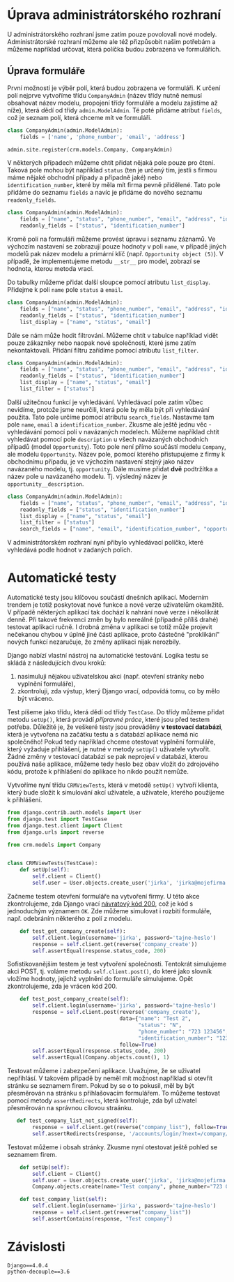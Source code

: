 # Úprava administrátorského rozhraní

U administrátorského rozhraní jsme zatím pouze povolovali nové modely. Administrátorské rozhraní můžeme ale též přizpůsobit našim potřebám a můžeme například určovat, která políčka budou zobrazena ve formulářích.

## Úprava formuláře

První možností je výběr polí, která budou zobrazena ve formuláři. K určení polí nejprve vytvoříme třídu `CompanyAdmin` (název třídy nutně nemusí obsahovat název modelu, propojení třídy formuláře a modelu zajistíme až níže), která dědí od třídy `admin.ModelAdmin`. Té poté přidáme atribut `fields`, což je seznam polí, která chceme mít ve formuláři.

```py
class CompanyAdmin(admin.ModelAdmin):
    fields = ['name', 'phone_number', 'email', 'address']

admin.site.register(crm.models.Company, CompanyAdmin)
```

V některých případech můžeme chtít přidat nějaká pole pouze pro čtení. Taková pole mohou být například `status` (ten je určený tím, jestli s firmou máme nějaké obchodní případy a případně jaké) nebo `identification_number`, které by měla mít firma pevně přidělené. Tato pole přidáme do seznamu `fields` a navíc je přidáme do nového seznamu `readonly_fields`.

```py
class CompanyAdmin(admin.ModelAdmin):
    fields = ["name", "status", "phone_number", "email", "address", "identification_number"]
    readonly_fields = ["status", "identification_number"]
```

Kromě polí na formuláři můžeme provést úpravu i seznamu záznamů. Ve výchozím nastavení se zobrazují pouze hodnoty v poli `name`, v případě jiných modelů pak název modelu a primární klíč (např. `Opportunity object (5)`). V případě, že implementujeme metodu `__str__` pro model, zobrazí se hodnota, kterou metoda vrací.

Do tabulky můžeme přidat další sloupce pomocí atributu `list_display`. Přidejme k poli `name` pole `status` a `email`.

```py
class CompanyAdmin(admin.ModelAdmin):
    fields = ["name", "status", "phone_number", "email", "address", "identification_number"]
    readonly_fields = ["status", "identification_number"]
    list_display = ["name", "status", "email"]
```

Dále se nám může hodit filtrování. Můžeme chtít v tabulce například vidět pouze zákazníky nebo naopak nové společnosti, které jsme zatím nekontaktovali. Přidání filtru zařídíme pomocí atributu `list_filter`.

```py
class CompanyAdmin(admin.ModelAdmin):
    fields = ["name", "status", "phone_number", "email", "address", "identification_number"]
    readonly_fields = ["status", "identification_number"]
    list_display = ["name", "status", "email"]
    list_filter = ["status"]
```

Další užitečnou funkcí je vyhledávání. Vyhledávací pole zatím vůbec nevidíme, protože jsme neurčili, která pole by měla být při vyhledávání použita. Tato pole určíme pomocí atributu `search_fields`. Nastavme tam pole `name`, `email` a `identification_number`. Zkusme ale ještě jednu věc - vyhledávání pomocí polí v navázaných modelech. Můžeme například chtít vyhledávat pomocí pole `description` u všech navázaných obchodních případů (model `Opportunity`). Toto pole není přímo součástí modelu `Company`, ale modelu `Opportunity`. Název pole, pomocí kterého přistupujeme z firmy k obchodnímu případu, je ve výchozím nastavení stejný jako název navázaného modelu, tj. `opportunity`. Dále musíme přidat **dvě** podtržítka a název pole u navázaného modelu. Tj. výsledný název je `opportunity__description`.

```py
class CompanyAdmin(admin.ModelAdmin):
    fields = ["name", "status", "phone_number", "email", "address", "identification_number"]
    readonly_fields = ["status", "identification_number"]
    list_display = ["name", "status", "email"]
    list_filter = ["status"]
    search_fields = ["name", "email", "identification_number", "opportunity__description"]
```

V administrátorském rozhraní nyní přibylo vyhledávací políčko, které vyhledává podle hodnot v zadaných polích.

# Automatické testy

Automatické testy jsou klíčovou součástí dnešních aplikací. Moderním trendem je totiž poskytovat nové funkce a nové verze uživatelům okamžitě. V případě některých aplikací tak dochází k nahrání nové verze i několikrát denně. Při takové frekvenci změn by bylo nereálné (případně příliš drahé) testovat aplikaci ručně. I drobná změna v aplikaci se totiž může projevit nečekanou chybou v úplně jiné části aplikace, proto částečné "proklikání" nových funkcí nezaručuje, že změny aplikaci nijak nerozbily.

Django nabízí vlastní nástroj na automatické testování. Logika testu se skládá z následujících dvou kroků:

1. nasimuluji nějakou uživatelskou akci (např. otevření stránky nebo vyplnění formuláře),
1. zkontroluji, zda výstup, který Django vrací, odpovídá tomu, co by mělo být vráceno.

Test píšeme jako třídu, která dědí od třídy `TestCase`. Do třídy můžeme přidat metodu `setUp()`, která provádí *přípravné práce*, které jsou před testem potřeba. Důležité je, že veškeré testy jsou prováděny **v testovací databázi**, která je vytvořena na začátku testu a s databází aplikace nemá nic společného! Pokud tedy například chceme otestovat vyplnění formuláře, který vyžaduje přihlášení, je nutné v metody `setUp()` uživatele vytvořit. Žádné změny v testovací databázi se pak neprojeví v databázi, kterou používá naše aplikace, můžeme tedy heslo bez obav vložit do zdrojového kódu, protože k přihlášení do aplikace ho nikdo použít nemůže.

Vytvoříme nyní třídu `CRMViewTests`, která v metodě `setUp()` vytvoří klienta, který bude složit k simulování akcí uživatele, a uživatele, kterého použijeme k přihlášení.

```py
from django.contrib.auth.models import User
from django.test import TestCase
from django.test.client import Client
from django.urls import reverse

from crm.models import Company


class CRMViewTests(TestCase):
    def setUp(self):
        self.client = Client()
        self.user = User.objects.create_user('jirka', 'jirka@mojefirma.cz', 'tajne-heslo')
```

Začneme testem otevření formuláře na vytvoření firmy. U této akce zkontrolujeme, zda Django vrací [návratový kód 200](https://developer.mozilla.org/en-US/docs/Web/HTTP/Status), což je kód s jednoduchým významem `OK`. Zde můžeme simulovat i rozbití formuláře, např. odebráním některého z polí z modelu.

```py
    def test_get_company_create(self):
        self.client.login(username='jirka', password='tajne-heslo')
        response = self.client.get(reverse('company_create'))
        self.assertEqual(response.status_code, 200)
```

Sofistikovanějším testem je test vytvoření společnosti. Tentokrát simulujeme akci POST, tj. voláme metodu `self.client.post()`, do které jako slovník vložíme hodnoty, jejichž vyplnění do formuláře simulujeme. Opět zkontrolujeme, zda je vrácen kód 200.

```py
    def test_post_company_create(self):
        self.client.login(username='jirka', password='tajne-heslo')
        response = self.client.post(reverse('company_create'),
                                    data={"name": "Test 2",
                                          "status": "N",
                                          "phone_number": "723 123456",
                                          "identification_number": "123456789"},
                                    follow=True)
        self.assertEqual(response.status_code, 200)
        self.assertEqual(Company.objects.count(), 1)
```

Testovat můžeme i zabezpečení aplikace. Uvažujme, že se uživatel nepřihlásí. V takovém případě by neměl mít možnost například si otevřít stránku se seznamem firem. Pokud by se o to pokusil, měl by být přesměrován na stránku s přihlašovacím formulářem. To můžeme testovat pomocí metody `assertRedirects`, která kontroluje, zda byl uživatel přesměrován na správnou cílovou straánku.

```py
   def test_company_list_not_signed(self):
        response = self.client.get(reverse("company_list"), follow=True)
        self.assertRedirects(response, '/accounts/login/?next=/company/list')
```

Testovat můžeme i obsah stránky. Zkusme nyní otestovat ještě pohled se seznamem firem.

```py
    def setUp(self):
        self.client = Client()
        self.user = User.objects.create_user('jirka', 'jirka@mojefirma.cz', 'tajne-heslo')
        Company.objects.create(name="Test company", phone_number="723 000000", identification_number="1000000")

    def test_company_list(self):
        self.client.login(username='jirka', password='tajne-heslo')
        response = self.client.get(reverse("company_list"))
        self.assertContains(response, "Test company")
```

# Závislosti

```
Django==4.0.4
python-decouple==3.6
```
